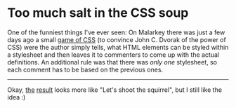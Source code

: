 # Too much salt in the CSS soup

One of the funniest things I've ever seen: On Malarkey there was just a few days ago a small [game of CSS](http://www.stuffandnonsense.co.uk/archives/too_many_cooks_dvorak_special.html) (to convince John C. Dvorak of the power of CSS) were the author simply tells, what HTML elements can be styled within a stylesheet and then leaves it to commenters to come up with the actual definitions. An additional rule was that there was _only one_ stylesheet, so each comment has to be based on the previous ones.



-------------------------------



Okay, [the](http://www.stuffandnonsense.co.uk/archives/way_too_many_cooks_dvorak_special.html) [result](http://www.stuffandnonsense.co.uk/archives/examples/toomanycooks_dvorakspecial.html) looks more like "Let's shoot the squirrel", but I still like the idea :)